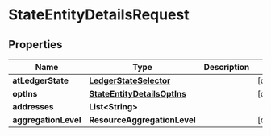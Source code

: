 

# StateEntityDetailsRequest


## Properties

| Name | Type | Description | Notes |
|------------ | ------------- | ------------- | -------------|
|**atLedgerState** | [**LedgerStateSelector**](LedgerStateSelector.md) |  |  [optional] |
|**optIns** | [**StateEntityDetailsOptIns**](StateEntityDetailsOptIns.md) |  |  [optional] |
|**addresses** | **List&lt;String&gt;** |  |  |
|**aggregationLevel** | **ResourceAggregationLevel** |  |  [optional] |



